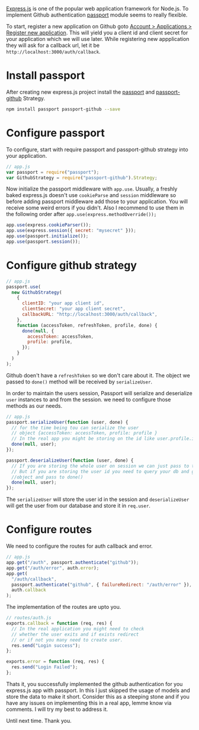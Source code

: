 <!--


---
 "Express.js : Github authentication with passport"
excerpt: "Configure github authentication with express.js and passport"
date: 2014-06-06 00:00:00 IST
updated: 2014-06-06 00:00:00 IST
categories: nodejs, express
tags: express, passport, github, authentication
---

-->
<!DOCTYPE html>
<html>

<head>
  <title>basic-git-workflow</title>
  <meta charset="utf-8">
  <meta name="viewport" content="width=device-width, initial-scale=1.0">

  <link rel="stylesheet" href="./css/bootstrap.css">
  <link rel="stylesheet" href="./css/bootstrap.grid.css">
  <link rel="stylesheet" href="./css/bootstrap.min.css">
  <link rel="stylesheet" href="./css/bootstrap-reboot.min.css">
  <link rel="stylesheet" href="./css/bootstrap.css.map">
  <link rel="stylesheet" href="./css/blog-home.css">
  <link rel="stylesheet" href="./css/prism.css">
  <script async defer src="./css/prism.js"></script>
</head>

<body>

[Express.js](http://expressjs.com) is one of the popular web application framework for Node.js. To implement Github authentication [passport](http://passportjs.org/) module seems to really flexible.

To start, register a new application on Github goto [Account > Applications > Register new application](https://github.com/settings/applications/new). This will yield you a client id and client secret for your application which we will use later. While registering new appplication they will ask for a callback url, let it be `http://localhost:3000/auth/callback`.

# Install passport

After creating new express.js project install the [passport](https://www.npmjs.org/package/passport) and [passport-github](https://www.npmjs.org/package/passport-github) Strategy.

```sh
npm install passport passport-github --save
```

# Configure passport

To configure, start with require passport and passport-github strategy into your application.

```js
// app.js
var passport = require("passport");
var GithubStrategy = require("passport-github").Strategy;
```

Now initialize the passport middleware with `app.use`. Usually, a freshly baked express.js doesn't use `cookieParse` and `session` middleware so before adding passport middleware add those to your application. You will receive some weird errors if you didn't. Also I recommend to use them in the following order after `app.use(express.methodOverride());`

```js
app.use(express.cookieParser());
app.use(express.session({ secret: "mysecret" }));
app.use(passport.initialize());
app.use(passport.session());
```

# Configure github strategy

```js
// app.js
passport.use(
  new GithubStrategy(
    {
      clientID: "your app client id",
      clientSecret: "your app client secret",
      callbackURL: "http://localhost:3000/auth/callback",
    },
    function (accessToken, refreshToken, profile, done) {
      done(null, {
        accessToken: accessToken,
        profile: profile,
      });
    }
  )
);
```

Github doen't have a `refreshToken` so we don't care about it. The object we passed to `done()` method will be received by `serializeUser`.

In order to maintain the users session,
Passport will serialize and deserialize `user` instances to and from the session. we need to configure those methods as our needs.

```js
// app.js
passport.serializeUser(function (user, done) {
  // for the time being tou can serialize the user
  // object {accessToken: accessToken, profile: profile }
  // In the real app you might be storing on the id like user.profile.id
  done(null, user);
});

passport.deserializeUser(function (user, done) {
  // If you are storing the whole user on session we can just pass to the done method,
  // But if you are storing the user id you need to query your db and get the user
  //object and pass to done()
  done(null, user);
});
```

The `serializeUser` will store the user id in the session and `deserializeUser` will get the user from our database and store it in `req.user`.

# Configure routes

We need to configure the routes for auth callback and error.

```js
// app.js
app.get("/auth", passport.authenticate("github"));
app.get("/auth/error", auth.error);
app.get(
  "/auth/callback",
  passport.authenticate("github", { failureRedirect: "/auth/error" }),
  auth.callback
);
```

The implementation of the routes are upto you.

```js
// routes/auth.js
exports.callback = function (req, res) {
  // In the real application you might need to check
  // whether the user exits and if exists redirect
  // or if not you many need to create user.
  res.send("Login success");
};

exports.error = function (req, res) {
  res.send("Login Failed");
};
```

Thats it, you successfully implemented the github authentication for you express.js app with passport. In this I just skipped the usage of models and store the data to make it short. Consider this as a steeping stone and if you have any issues on implementing this in a real app, lemme know via comments. I will try my best to address it.

Until next time.
Thank you.

